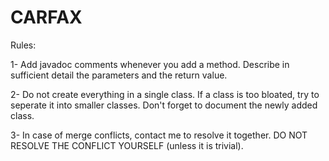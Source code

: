 # CARFAX

Rules:

  1- Add javadoc comments whenever you add a method. Describe in sufficient detail the parameters and the return value.
  
  2- Do not create everything in a single class. If a class is too bloated, try to seperate it into smaller classes.
     Don't forget to document the newly added class.
  
  3- In case of merge conflicts, contact me to resolve it together. DO NOT RESOLVE THE CONFLICT YOURSELF (unless it is trivial).
